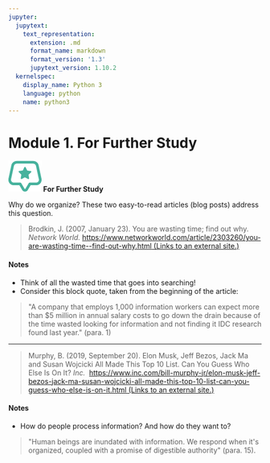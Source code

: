 ```yaml
---
jupyter:
  jupytext:
    text_representation:
      extension: .md
      format_name: markdown
      format_version: '1.3'
      jupytext_version: 1.10.2
  kernelspec:
    display_name: Python 3
    language: python
    name: python3
---
```


# Module 1. For Further Study

 **![recommend-icon](recommend-icon.png) For Further Study**

Why do we organize? These two easy-to-read articles (blog posts) address this question.

> Brodkin, J. (2007, January 23). You are wasting time; find out why. _Network World._ [https://www.networkworld.com/article/2303260/you-are-wasting-time--find-out-why.html (Links to an external site.)](https://www.networkworld.com/article/2303260/you-are-wasting-time--find-out-why.html)

#### Notes

*   Think of all the wasted time that goes into searching!
*   Consider this block quote, taken from the beginning of the article:

> "A company that employs 1,000 information workers can expect more than $5 million in annual salary costs to go down the drain because of the time wasted looking for information and not finding it IDC research found last year." (para. 1)

* * *

> Murphy, B. (2019, September 20). Elon Musk, Jeff Bezos, Jack Ma and Susan Wojcicki All Made This Top 10 List. Can You Guess Who Else Is On It? _Inc._  [https://www.inc.com/bill-murphy-jr/elon-musk-jeff-bezos-jack-ma-susan-wojcicki-all-made-this-top-10-list-can-you-guess-who-else-is-on-it.html (Links to an external site.)](https://www.inc.com/bill-murphy-jr/elon-musk-jeff-bezos-jack-ma-susan-wojcicki-all-made-this-top-10-list-can-you-guess-who-else-is-on-it.html)

#### Notes

*   How do people process information? And how do they want to?

> "Human beings are inundated with information. We respond when it's organized, coupled with a promise of digestible authority" (para. 15).

```python

```
